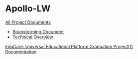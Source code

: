 # Apollo-LW

[All Project Documents](https://drive.google.com/drive/folders/1d2SeXGSnlIUSob1W7xCF4Dgx2L1HkAWt)

  - [Brainstorming Document](https://docs.google.com/document/d/15IYWLBf7zt960z1GjstZIQ3pk8FBf8k1nG9GBaeNtEA)
  - [Technical Overview](https://docs.google.com/document/d/1P5d_HUDUflsrNYfkZ0frCxhOsc74dOFgOBFpE1QF-VQ)

[EduCare: Universal Educational Platform Graduation Project(1) Documentation](https://docs.google.com/document/d/17yz3hQRP0tD9-UkZnlEYtbgZ_8EI-8AeWJKZ63nSMWE)

